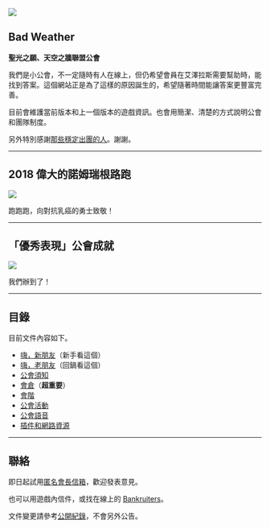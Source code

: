 ![](https://badbadweather.github.com/badweather.png)

## Bad Weather

**聖光之願、天空之牆聯盟公會**

我們是小公會，不一定隨時有人在線上，但仍希望會員在艾澤拉斯需要幫助時，能找到答案。這個網站正是為了這樣的原因誕生的，希望隨著時間能讓答案更豐富完善。

目前會維護當前版本和上一個版本的遊戲資訊。也會用簡潔、清楚的方式說明公會和團隊制度。

另外特別感謝[那些穩定出團的人](https://badbadweather.github.io/raid.html)。謝謝。

---

## 2018 偉大的諾姆瑞根路跑

![](https://badbadweather.github.com/greatgnomereganrun.jpg)

跑跑跑，向對抗乳癌的勇士致敬！

---

## 「優秀表現」公會成就

![](https://badbadweather.github.com/stayclassy.jpg)

我們辦到了！

---

## 目錄

目前文件內容如下。

- [嗨，新朋友](https://badbadweather.github.io/newbies.html)（新手看這個）
- [嗨，老朋友](https://badbadweather.github.io/oldfriends.html)（回鍋看這個）
- [公會須知](https://badbadweather.github.io/guidelines.html)
- [會倉](https://badbadweather.github.io/bank.html)（**超重要**）
- [會階](https://badbadweather.github.io/ranks.html)
- [公會活動](https://badbadweather.github.io/activities.html)
- [公會語音](https://badbadweather.github.io/voicechat.html)
- [插件和網路資源](https://badbadweather.github.io/useful.html)

--- 

## 聯絡

即日起試用[匿名會長信箱](https://goo.gl/forms/rwLyIDT9gVDazd5q1)，歡迎發表意見。

也可以用遊戲內信件，或找在線上的 [Bankruiters](https://badbadweather.github.io/ranks.html)。

文件變更請參考[公開紀錄](https://github.com/badbadweather/badbadweather.github.io/commits/master/index.md)，不會另外公告。
